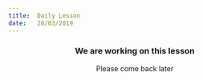```yaml
---
title:  Daily Lesson
date:   20/03/2019
---
```


### <center>We are working on this lesson</center>
<center>Please come back later</center>